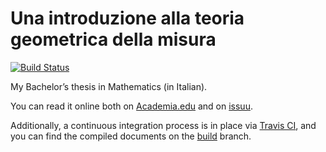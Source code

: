 Una introduzione alla teoria geometrica della misura
====================================================

[![Build Status](https://travis-ci.com/reale/introduzione-teoria-misura.svg?branch=build)](https://travis-ci.com/reale/introduzione-teoria-misura)

My Bachelor’s thesis in Mathematics (in Italian).

You can read it online both on [Academia.edu](https://www.academia.edu/29436542/Una_introduzione_alla_teoria_geometrica_della_misura) and on [issuu](https://issuu.com/roberto-reale/docs/una_introduzione_alla_teoria_geomet).

Additionally, a continuous integration process is in place via [Travis CI](https://travis-ci.com/), and you can find the compiled documents on the [build](https://github.com/reale/introduzione-teoria-misura/tree/build) branch.
